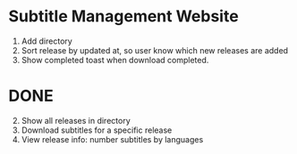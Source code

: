 # Subtitle Management Website
  1. Add directory
  5. Sort release by updated at, so user know which new releases are added
  6. Show completed toast when download completed.

# DONE
  2. Show all releases in directory
  3. Download subtitles for a specific release
  4. View release info: number subtitles by languages
